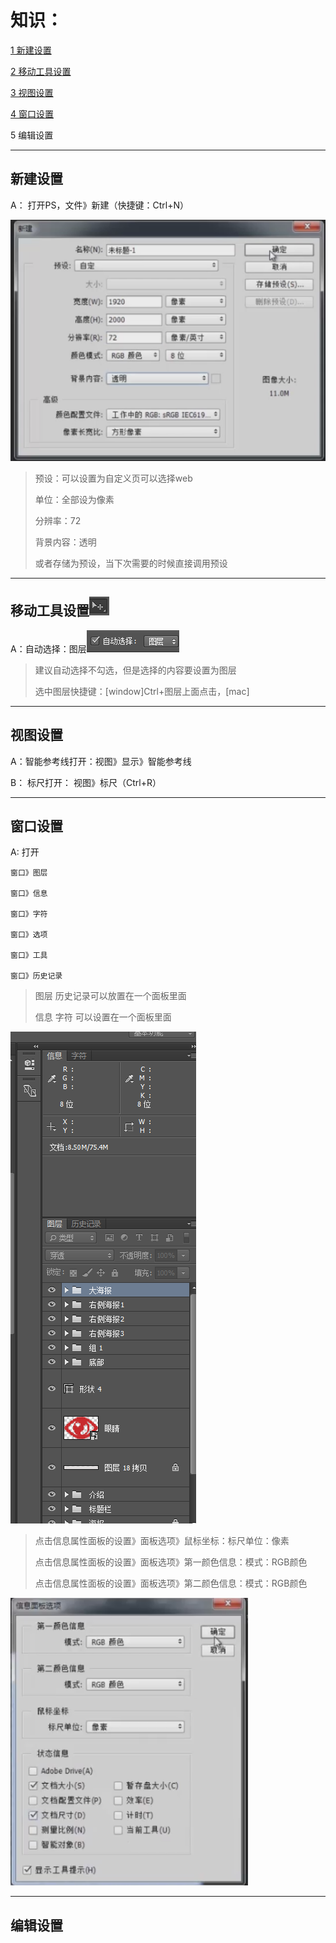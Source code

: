 # 知识：

[ 1 新建设置](#新建设置)

[2 移动工具设置](#移动工具设置)

[3 视图设置](#视图设置)

[4 窗口设置](#窗口设置)

5 编辑设置

---

## 新建设置

A： 打开PS，文件》新建（快捷键：Ctrl+N）

![](/assets/slice-new01.png)

> 预设：可以设置为自定义页可以选择web
>
> 单位：全部设为像素
>
> 分辨率：72
>
> 背景内容：透明
>
> 或者存储为预设，当下次需要的时候直接调用预设

---

## 移动工具设置![](/assets/slice-interface-move01.png)

A：自动选择：图层![](/assets/slice-interface-move02.png)

> 建议自动选择不勾选，但是选择的内容要设置为图层
>
> 选中图层快捷键：\[window\]Ctrl+图层上面点击，\[mac\]

---

## 视图设置

A：智能参考线打开：视图》显示》智能参考线

B： 标尺打开： 视图》标尺（Ctrl+R）

---

## 窗口设置

A: 打开

    窗口》图层

    窗口》信息

    窗口》字符

    窗口》选项

    窗口》工具

    窗口》历史记录

> 图层 历史记录可以放置在一个面板里面
>
> 信息 字符 可以设置在一个面板里面

![](/assets/slice-interface-jm01.png)

> 点击信息属性面板的设置》面板选项》鼠标坐标：标尺单位：像素
>
> 点击信息属性面板的设置》面板选项》第一颜色信息：模式：RGB颜色
>
> 点击信息属性面板的设置》面板选项》第二颜色信息：模式：RGB颜色

![](/assets/slide-interface-ck01.png)



---

## 编辑设置



